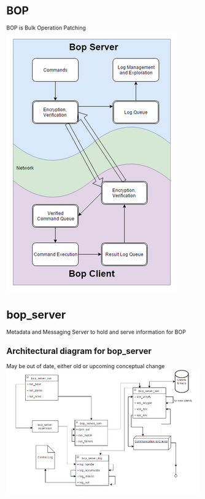 # BOP
BOP is Bulk Operation Patching
![BOP Overview](https://github.com/birm/bop_server/blob/master/bop_overview.PNG?raw=true)

# bop_server
Metadata and Messaging Server to hold and serve information for BOP


## Architectural diagram for bop_server
May be out of date, either old or upcoming conceptual change
![Architectural diagram for bop_server](https://github.com/birm/bop_server/blob/master/bop_server_diagram.PNG?raw=true)
